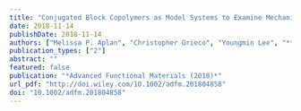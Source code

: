 ```yaml
---
title: "Conjugated Block Copolymers as Model Systems to Examine Mechanisms of Charge Generation in Donor-Acceptor Materials"
date: 2018-11-14
publishDate: 2018-11-14
authors: ["Melissa P. Aplan", "Christopher Grieco", "Youngmin Lee", "**Jason M. Munro**", "Wonho Lee", "Jennifer L. Gray", "Zach D. Seibers", "Brooke Kuei", "Joshua H. Litofsky", "S. Michael Kilbey", "Qing Wang", "Ismaila Dabo", "John B. Asbury", "Enrique D. Gomez"]
publication_types: ["2"]
abstract: ""
featured: false
publication: "*Advanced Functional Materials (2018)*"
url_pdf: "http://doi.wiley.com/10.1002/adfm.201804858"
doi: "10.1002/adfm.201804858"
---
```


